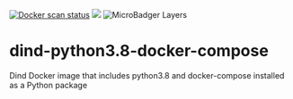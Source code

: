 [![Docker scan status](https://github.com/blgo/dind-python3.8-docker-compose/workflows/Docker%20Image%20CI/badge.svg)](https://github.com/blgo/dind-python3.8-docker-compose/actions?query=workflow%3A%22Docker+Image+CI%22/)
[![](https://images.microbadger.com/badges/version/blgo/dind-python3.8-docker-compose.svg)](https://microbadger.com/images/blgo/dind-python3.8-docker-compose "Get your own version badge on microbadger.com")
![MicroBadger Layers](https://img.shields.io/microbadger/layers/blgo/dind-python3.8-docker-compose)


# dind-python3.8-docker-compose
Dind Docker image that includes python3.8 and docker-compose installed as a Python package

